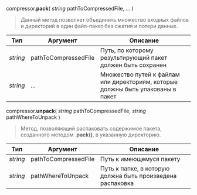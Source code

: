 
compressor.**pack**( *string* pathToCompressedFile, ... )

> Данный метод позволяет объединить множество входных файлов и директорий в один файл-пакет без сжатия и потери данных.

| Тип | Аргумент | Описание |
| ------ | ------ | ------ |
| *string* | pathToCompressedFile | Путь, по которому результирующий пакет должен быть сохранен |
| *string* | ... | Множество путей к файлам или директориям, которые должны быть упакованы в пакет |

compressor.**unpack**( *string* pathToCompressedFile, *string* pathWhereToUnpack )

> Метод, позволяющий распаковать содержимое пакета, созданного методом .**pack()**, в указанную директорию.

| Тип | Аргумент | Описание |
| ------ | ------ | ------ |
| *string* | pathToCompressedFile | Путь к имеющемуся пакету |
| *string* | pathWhereToUnpack | Путь к папке, в которую должна быть произведена распаковка |
